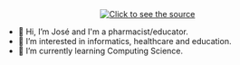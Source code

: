 <div align="center">
 <a class="link" href="https://github.com/joseo558/joseo558/header.svg">
  <img class="image" src="header.svg" alt="Click to see the source">
 </a>
</div>

- 👋 Hi, I’m José and I'm a pharmacist/educator.
- 👀 I’m interested in informatics, healthcare and education.
- 🌱 I’m currently learning Computing Science.
